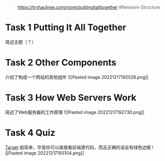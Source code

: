 > https://tryhackme.com/room/puttingitalltogether
> #Network-Structure 

# Task 1 Putting It All Together

简述主题（？）

# Task 2 Other Components

介绍了构成一个网站的其他组件
![[Pasted image 20221217192528.png]]

# Task 3 How Web Servers Work

简述了Web服务器的工作原理
![[Pasted image 20221217192730.png]]

# Task 4 Quiz

[Target](https://static-labs.tryhackme.cloud/sites/puttingittogether/)   挺简单，毕竟你可以直接看前端源代码，而且正确的话会有绿色边框
![[Pasted image 20221217193104.png]]